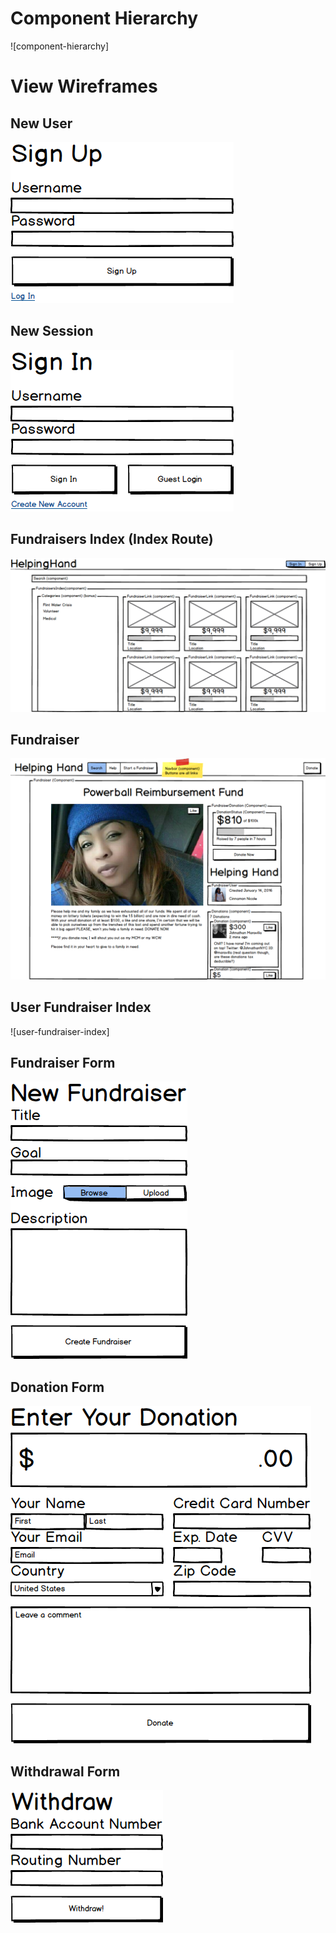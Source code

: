 # Component Hierarchy

![component-hierarchy]

# View Wireframes

## New User
![new-user]

## New Session
![new-session]

## Fundraisers Index (Index Route)
![fundraisers-index]

## Fundraiser
![fundraiser]

## User Fundraiser Index
![user-fundraiser-index]

## Fundraiser Form
![fundraiser-form]

## Donation Form
![donation-form]

## Withdrawal Form
![withdrawal-form]

[new-user]: ./wireframes/new_user.png
[new-session]: ./wireframes/new_session.png
[fundraisers-index]: ./wireframes/fundraisers_index.png
[fundraiser]: ./wireframes/fundraiser.png
[user-fundraisers-index]: ./wireframes/user_fundraisers_index.png
[fundraiser-form]: ./wireframes/fundraiser_form.png
[donation-form]: ./wireframes/donation_form.png
[withdrawal-form]: ./wireframes/withdrawal_form.png
